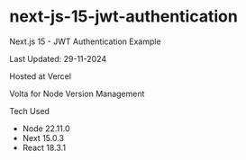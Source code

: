 # next-js-15-jwt-authentication

Next.js 15 - JWT Authentication Example

Last Updated: 29-11-2024

Hosted at Vercel

Volta for Node Version Management

Tech Used

- Node 22.11.0
- Next 15.0.3
- React 18.3.1


